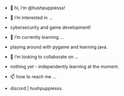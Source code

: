- 👋 hi, i’m @hushpuppiesss!
  
- 👀 i’m interested in ...
- cybersecurity and game development!
  
- 🌱 i’m currently learning ...
- playing around with pygame and learning java.
  
- 💞️ i’m looking to collaborate on ...
- nothing yet - independently learning at the moment.
  
- 📫 how to reach me ...
- discord | hushpuppiesss.
